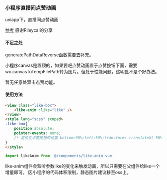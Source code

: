 
### 小程序直播间点赞动画

uniapp下，直播间点赞动画

[参考](https://juejin.cn/post/6859702071906533383)
感谢Rileycai的分享

#### 不足之处
generatePathDataReverse函数需要去补充。

小程序canvas是置顶的，如果要吧点赞动画置于点赞按钮下面，需要wx.canvasToTempFilePath转为图片。但处于性能问题，这明显不是个好办法。

暂无任意处双击点赞功能。

#### 使用方法
``` html
<view class="like-box">
    <like-anim :like="like" />
</view>
<style lang="scss" scoped>
.like-box{
    position:absolute;
    pointer-events: none;
    /* 定位在点赞按钮的位置 bottom:90%;left:50%;transform: translateX(-50%); */
}
</style>
```

``` javascript
import likeAnim from '@/components/like-anim.vue'
```

like-anim组件会监听参数like的变化来触发动画，所以只需要在父组件给like一个增量即可。
因小程序的代码体积限制，静态图片建议移至oss上。